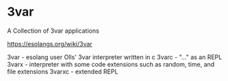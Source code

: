 # 3var
A Collection of 3var applications

https://esolangs.org/wiki/3var

3var - esolang user Olls' 3var interpreter written in c
3varc - "..." as an REPL
3varx - interpreter with some code extensions such as random, time, and file extensions
3varxc - extended REPL